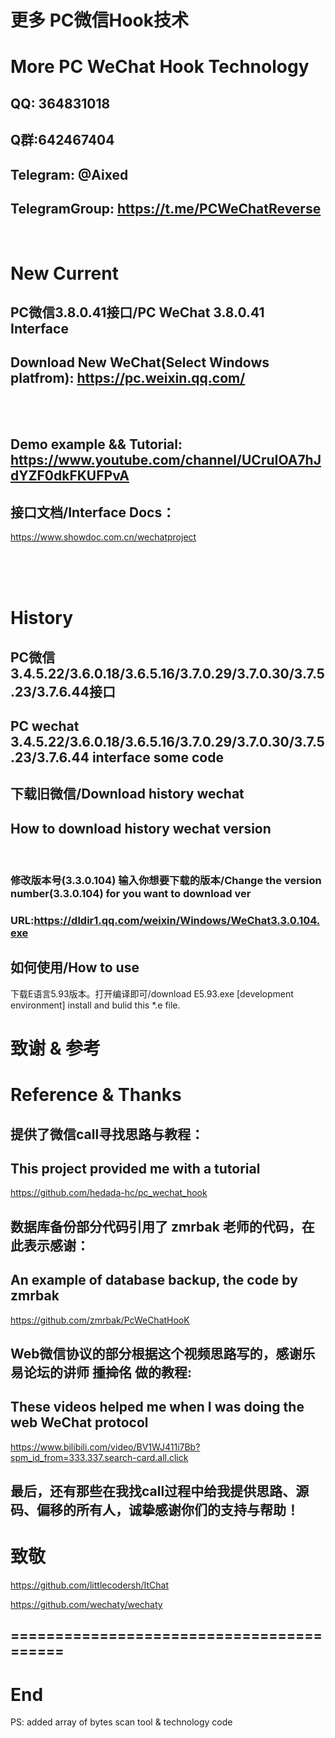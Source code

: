 
# 更多 PC微信Hook技术
# More PC WeChat Hook Technology


## QQ: 364831018
## Q群:642467404
## Telegram: @Aixed
## TelegramGroup: https://t.me/PCWeChatReverse
</br>

# New Current
## PC微信3.8.0.41接口/PC WeChat 3.8.0.41 Interface 
## Download New WeChat(Select Windows platfrom): https://pc.weixin.qq.com/
</br>
</br>

## Demo example && Tutorial: https://www.youtube.com/channel/UCruIOA7hJdYZF0dkFKUFPvA

## 接口文档/Interface Docs：
https://www.showdoc.com.cn/wechatproject
</br>


</br>
</br>
</br>


# History
## PC微信3.4.5.22/3.6.0.18/3.6.5.16/3.7.0.29/3.7.0.30/3.7.5.23/3.7.6.44接口
## PC wechat 3.4.5.22/3.6.0.18/3.6.5.16/3.7.0.29/3.7.0.30/3.7.5.23/3.7.6.44 interface some code


## 下载旧微信/Download history wechat
## How to download history wechat version
</br>

### 修改版本号(3.3.0.104) 输入你想要下载的版本/Change the version number(3.3.0.104) for you want to download ver

### URL:https://dldir1.qq.com/weixin/Windows/WeChat3.3.0.104.exe


## 如何使用/How to use

下载E语言5.93版本。打开编译即可/download E5.93.exe [development environment] install and bulid this *.e file.



# 致谢 & 参考
# Reference & Thanks

## 提供了微信call寻找思路与教程：
## This project provided me with a tutorial

https://github.com/hedada-hc/pc_wechat_hook


## 数据库备份部分代码引用了 zmrbak 老师的代码，在此表示感谢：
## An example of database backup, the code by zmrbak

https://github.com/zmrbak/PcWeChatHooK

## Web微信协议的部分根据这个视频思路写的，感谢乐易论坛的讲师 揰掵佲 做的教程:  
## These videos helped me when I was doing the web WeChat protocol

https://www.bilibili.com/video/BV1WJ411i7Bb?spm_id_from=333.337.search-card.all.click

## 最后，还有那些在我找call过程中给我提供思路、源码、偏移的所有人，诚挚感谢你们的支持与帮助！

# 致敬

https://github.com/littlecodersh/ItChat

https://github.com/wechaty/wechaty



## =========================================
# End
PS: added array of bytes scan tool & technology code


